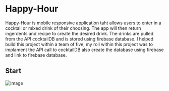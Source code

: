 # Happy-Hour
Happy-Hour is mobile responsive application taht allows users to enter in a cocktail or mixed drink of their choosing. The app will then return ingerdents and recipe to create the desired drink. The drinks are pulled from the API cocktailDB and is stored using firebase database. I helped build this project within a team of five, my roll within this project was to implament the API call to cocktailDB also create the database using firebase and link to firebase database.



## Start

![image](https://user-images.githubusercontent.com/52431116/72655016-3e1db780-3960-11ea-9fd9-d403fce38264.png)
